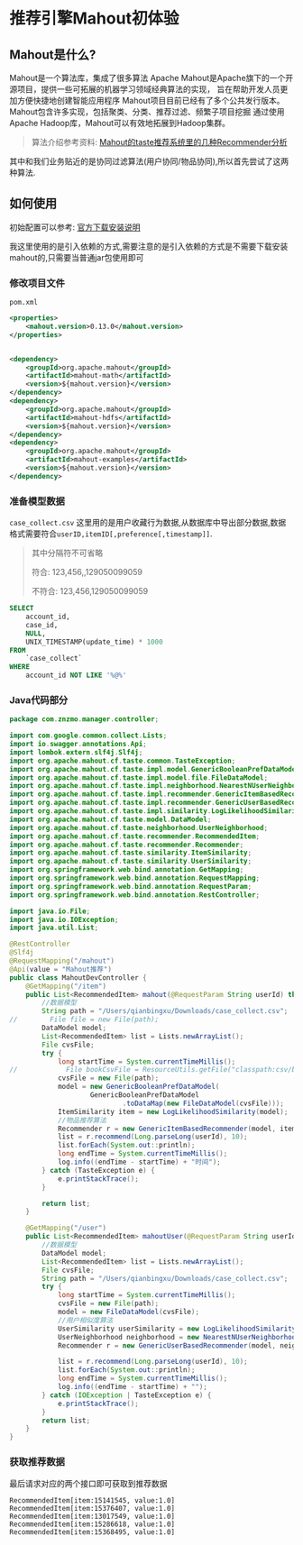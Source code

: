 # 推荐引擎Mahout初体验

## Mahout是什么?

Mahout是一个算法库，集成了很多算法 Apache Mahout是Apache旗下的一个开源项目，提供一些可拓展的机器学习领域经典算法的实现， 旨在帮助开发人员更加方便快捷地创建智能应用程序 Mahout项目目前已经有了多个公共发行版本。Mahout包含许多实现，包括聚类、分类、推荐过滤、频繁子项目挖掘 通过使用Apache Hadoop库，Mahout可以有效地拓展到Hadoop集群。

> 算法介绍参考资料: [Mahout的taste推荐系统里的几种Recommender分析](https://blog.csdn.net/zhoubl668/article/details/13297583)

其中和我们业务贴近的是协同过滤算法(用户协同/物品协同),所以首先尝试了这两种算法.

## 如何使用

初始配置可以参考: [官方下载安装说明](https://mahout.apache.org/general/downloads)

我这里使用的是引入依赖的方式,需要注意的是引入依赖的方式是不需要下载安装mahout的,只需要当普通jar包使用即可

### 修改项目文件

`pom.xml`

```xml
<properties>
    <mahout.version>0.13.0</mahout.version>
</properties>


<dependency>
    <groupId>org.apache.mahout</groupId>
    <artifactId>mahout-math</artifactId>
    <version>${mahout.version}</version>
</dependency>
<dependency>
    <groupId>org.apache.mahout</groupId>
    <artifactId>mahout-hdfs</artifactId>
    <version>${mahout.version}</version>
</dependency>
<dependency>
    <groupId>org.apache.mahout</groupId>
    <artifactId>mahout-examples</artifactId>
    <version>${mahout.version}</version>
</dependency>
```

### 准备模型数据

`case_collect.csv` 这里用的是用户收藏行为数据,从数据库中导出部分数据,数据格式需要符合`userID,itemID[,preference[,timestamp]]`.

> 其中分隔符不可省略
>
> 符合: 123,456,,129050099059
>
> 不符合: 123,456,129050099059

```sql
SELECT
    account_id,
    case_id,
    NULL,
    UNIX_TIMESTAMP(update_time) * 1000
FROM
    `case_collect`
WHERE
    account_id NOT LIKE '%@%'
```

### Java代码部分

```java
package com.znzmo.manager.controller;

import com.google.common.collect.Lists;
import io.swagger.annotations.Api;
import lombok.extern.slf4j.Slf4j;
import org.apache.mahout.cf.taste.common.TasteException;
import org.apache.mahout.cf.taste.impl.model.GenericBooleanPrefDataModel;
import org.apache.mahout.cf.taste.impl.model.file.FileDataModel;
import org.apache.mahout.cf.taste.impl.neighborhood.NearestNUserNeighborhood;
import org.apache.mahout.cf.taste.impl.recommender.GenericItemBasedRecommender;
import org.apache.mahout.cf.taste.impl.recommender.GenericUserBasedRecommender;
import org.apache.mahout.cf.taste.impl.similarity.LogLikelihoodSimilarity;
import org.apache.mahout.cf.taste.model.DataModel;
import org.apache.mahout.cf.taste.neighborhood.UserNeighborhood;
import org.apache.mahout.cf.taste.recommender.RecommendedItem;
import org.apache.mahout.cf.taste.recommender.Recommender;
import org.apache.mahout.cf.taste.similarity.ItemSimilarity;
import org.apache.mahout.cf.taste.similarity.UserSimilarity;
import org.springframework.web.bind.annotation.GetMapping;
import org.springframework.web.bind.annotation.RequestMapping;
import org.springframework.web.bind.annotation.RequestParam;
import org.springframework.web.bind.annotation.RestController;

import java.io.File;
import java.io.IOException;
import java.util.List;

@RestController
@Slf4j
@RequestMapping("/mahout")
@Api(value = "Mahout推荐")
public class MahoutDevController {
    @GetMapping("/item")
    public List<RecommendedItem> mahout(@RequestParam String userId) throws IOException {
        //数据模型
        String path = "/Users/qianbingxu/Downloads/case_collect.csv";
//        File file = new File(path);
        DataModel model;
        List<RecommendedItem> list = Lists.newArrayList();
        File cvsFile;
        try {
            long startTime = System.currentTimeMillis();
//            File bookCsvFile = ResourceUtils.getFile("classpath:csv/book_cvs_file.csv");
            cvsFile = new File(path);
            model = new GenericBooleanPrefDataModel(
                    GenericBooleanPrefDataModel
                            .toDataMap(new FileDataModel(cvsFile)));
            ItemSimilarity item = new LogLikelihoodSimilarity(model);
            //物品推荐算法
            Recommender r = new GenericItemBasedRecommender(model, item);
            list = r.recommend(Long.parseLong(userId), 10);
            list.forEach(System.out::println);
            long endTime = System.currentTimeMillis();
            log.info((endTime - startTime) + "时间");
        } catch (TasteException e) {
            e.printStackTrace();
        }

        return list;
    }

    @GetMapping("/user")
    public List<RecommendedItem> mahoutUser(@RequestParam String userId) {
        //数据模型
        DataModel model;
        List<RecommendedItem> list = Lists.newArrayList();
        File cvsFile;
        String path = "/Users/qianbingxu/Downloads/case_collect.csv";
        try {
            long startTime = System.currentTimeMillis();
            cvsFile = new File(path);
            model = new FileDataModel(cvsFile);
            //用户相似度算法
            UserSimilarity userSimilarity = new LogLikelihoodSimilarity(model);
            UserNeighborhood neighborhood = new NearestNUserNeighborhood(20, userSimilarity, model);
            Recommender r = new GenericUserBasedRecommender(model, neighborhood, userSimilarity);

            list = r.recommend(Long.parseLong(userId), 10);
            list.forEach(System.out::println);
            long endTime = System.currentTimeMillis();
            log.info((endTime - startTime) + "");
        } catch (IOException | TasteException e) {
            e.printStackTrace();
        }
        return list;
    }
}
```

### 获取推荐数据

最后请求对应的两个接口即可获取到推荐数据

```
RecommendedItem[item:15141545, value:1.0]
RecommendedItem[item:15376407, value:1.0]
RecommendedItem[item:13017549, value:1.0]
RecommendedItem[item:15286618, value:1.0]
RecommendedItem[item:15368495, value:1.0]
```

